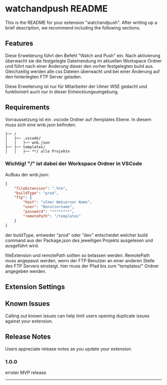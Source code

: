 # watchandpush README

This is the README for your extension "watchandpush". After writing up a brief description, we recommend including the following sections.

## Features

Diese Erweiterung führt den Befehl "Watch and Push" ein. Nach aktivierung überwacht sie die festgelegte Dateinendung im aktuellen Workspace Ordner und führt nach einer Änderung dieser den vorher festgelegten build aus. Gleichzeitig werden alle css Dateien überwacht und bei einer Änderung auf den hinterlegten FTP Server geladen.

Diese Erweiterung ist nur für Mitarbeiter der Ulmer WSE gedacht und funktioniert auch nur in dieser Entwicklungsumgebung.

## Requirements

Vorraussetzung ist ein .vscode Ordner auf /templates Ebene.
In diesem muss sich eine wnb.json befinden.

```
├── /
│   ├── .vscode/
│   │   ├── wnb.json
├── ├── templates/
│   │   ├── **/ alle Projekte
```

### Wichtig! "\/" ist dabei der Workspace Ordner in VSCode

Aufbau der wnb.json:

```json
{
	"fileExtension": ".htm",
	"buildType": "prod",
	"ftp": {
		"host": "ulmer Webserver Name",
		"user": "Benutzername",
		"password": "********",
		"remotePath": "/templates"
	}
}
```

der buildType, entweder "prod" oder "dev" entscheidet welcher build command aus der Package.json des jeweiligen Projekts ausgelesen und ausgeführt wird.

fileExtension und remotePath sollten so belassen werden. RemotePath muss angepasst werden, wenn der FTP Benutzer an einer anderen Stelle des FTP Servers einsteigt. hier muss der Pfad bis zum "templates/" Ordner angegeben werden.

## Extension Settings

## Known Issues

Calling out known issues can help limit users opening duplicate issues against your extension.

## Release Notes

Users appreciate release notes as you update your extension.

### 1.0.0

errster MVP release

---
